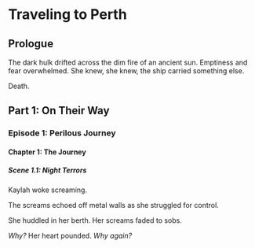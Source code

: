 # Traveling to Perth

## Prologue

The dark hulk drifted across the dim fire of an ancient sun. Emptiness and fear overwhelmed. She knew, she knew, the ship carried something else.

Death.

## Part 1: On Their Way

### Episode 1: Perilous Journey

#### Chapter 1: The Journey

##### Scene 1.1: Night Terrors

Kaylah woke screaming.

The screams echoed off metal walls as she struggled for control.

She huddled in her berth. Her screams faded to sobs.

*Why?* Her heart pounded. *Why again?*